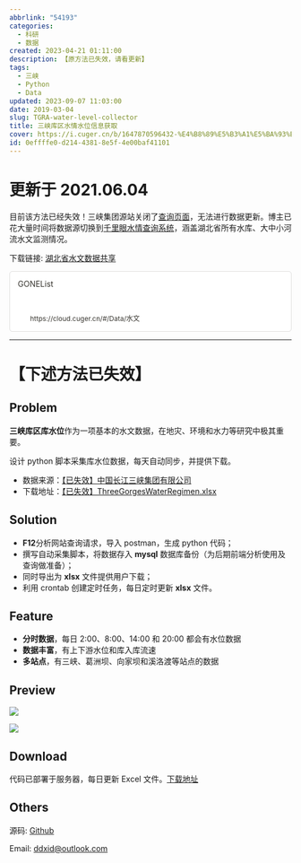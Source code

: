 ```yaml
---
abbrlink: "54193"
categories:
  - 科研
  - 数据
created: 2023-04-21 01:11:00
description: 【原方法已失效，请看更新】
tags:
  - 三峡
  - Python
  - Data
updated: 2023-09-07 11:03:00
date: 2019-03-04
slug: TGRA-water-level-collector
title: 三峡库区水情水位信息获取
cover: https://i.cuger.cn/b/1647870596432-%E4%B8%89%E5%B3%A1%E5%BA%93%E5%8C%BA%E6%B0%B4%E4%BD%8D2001-2019.png
id: 0effffe0-d214-4381-8e5f-4e00baf41101
---
```


# 更新于 2021.06.04

目前该方法已经失效！三峡集团源站关闭了[查询页面](https://www.ctg.com.cn/sxjt/sqqk/index.html)，无法进行数据更新。博主已花大量时间将数据源切换到[千里眼水情查询系统](http://113.57.190.228:8001/#!/web/Report/RiverReport)，涵盖湖北省所有水库、大中小河流水文监测情况。

下载链接: [湖北省水文数据共享](https://cloud.cuger.cn/#/Data/%E6%B0%B4%E6%96%87)

<div style="width: 100%; margin-top: 4px; margin-bottom: 4px;"><div style="display: flex; background:white;border-radius:5px"><a href="https://cloud.cuger.cn/#/Data/水文"target="_blank"rel="noopener noreferrer"style="display: flex; color: inherit; text-decoration: none; user-select: none; transition: background 20ms ease-in 0s; cursor: pointer; flex-grow: 1; min-width: 0px; flex-wrap: wrap-reverse; align-items: stretch; text-align: left; overflow: hidden; border: 1px solid rgba(55, 53, 47, 0.16); border-radius: 5px; position: relative; fill: inherit;"><div style="flex: 4 1 180px; padding: 12px 14px 14px; overflow: hidden; text-align: left;"><div style="font-size: 14px; line-height: 20px; color: rgb(55, 53, 47); white-space: nowrap; overflow: hidden; text-overflow: ellipsis; min-height: 24px; margin-bottom: 2px;">GONEList</div><div style="font-size: 12px; line-height: 16px; color: rgba(55, 53, 47, 0.65); height: 32px; overflow: hidden;"></div><div style="display: flex; margin-top: 6px; height: 16px;"><img src="https://cloud.cuger.cn/favicon.ico"style="width: 16px; height: 16px; min-width: 16px; margin-right: 6px;"><div style="font-size: 12px; line-height: 16px; color: rgb(55, 53, 47); white-space: nowrap; overflow: hidden; text-overflow: ellipsis;">https://cloud.cuger.cn/#/Data/水文</div></div></div></a></div></div>

---

# 【下述方法已失效】

## Problem

**三峡库区库水位**作为一项基本的水文数据，在地灾、环境和水力等研究中极其重要。

设计 python 脚本采集库水位数据，每天自动同步，并提供下载。

- 数据来源：[【已失效】中国长江三峡集团有限公司](https://www.ctg.com.cn/sxjt/sqqk/index.html)
- 下载地址：[【已失效】ThreeGorgesWaterRegimen.xlsx](https://api.cuger.cn/ThreeGorgesWaterRegimenCollecter/ThreeGorgesWaterRegimen.xlsx)

## Solution

- **F12**分析网站查询请求，导入 postman，生成 python 代码；
- 撰写自动采集脚本，将数据存入 **mysql** 数据库备份（为后期前端分析使用及查询做准备）；
- 同时导出为 **xlsx** 文件提供用户下载；
- 利用 crontab 创建定时任务，每日定时更新 **xlsx** 文件。

## Feature

- **分时数据**，每日 2:00、8:00、14:00 和 20:00 都会有水位数据
- **数据丰富**，有上下游水位和库入库流速
- **多站点**，有三峡、葛洲坝、向家坝和溪洛渡等站点的数据

## Preview

![](https://i.cuger.cn/b/1647870596432-三峡库区水位2001-2019.png)

![](https://i.cuger.cn/b/1647870603474-三峡库区水位2019.png)

## Download

代码已部署于服务器，每日更新 Excel 文件。[下载地址](https://api.cuger.cn/ThreeGorgesWaterRegimenCollecter/ThreeGorgesWaterRegimen.xlsx)

## Others

源码: [Github](https://github.com/Doradx/ThreeGorgesWaterRegimenCollecter)

Email: [ddxid@outlook.com](mailto:ddxid@outlook.com)

